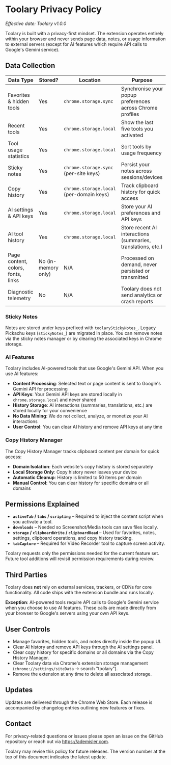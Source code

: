 # Toolary Privacy Policy

_Effective date: Toolary v1.0.0_

Toolary is built with a privacy-first mindset. The extension operates entirely within your browser and never sends page data, notes, or usage information to external servers (except for AI features which require API calls to Google's Gemini service).

## Data Collection

| Data Type | Stored? | Location | Purpose |
|-----------|---------|----------|---------|
| Favorites & hidden tools | Yes | `chrome.storage.sync` | Synchronise your popup preferences across Chrome profiles |
| Recent tools | Yes | `chrome.storage.local` | Show the last five tools you activated |
| Tool usage statistics | Yes | `chrome.storage.local` | Sort tools by usage frequency |
| Sticky notes | Yes | `chrome.storage.sync` (per-site keys) | Persist your notes across sessions/devices |
| Copy history | Yes | `chrome.storage.local` (per-domain keys) | Track clipboard history for quick access |
| AI settings & API keys | Yes | `chrome.storage.local` | Store your AI preferences and API keys |
| AI tool history | Yes | `chrome.storage.local` | Store recent AI interactions (summaries, translations, etc.) |
| Page content, colors, fonts, links | No (in-memory only) | N/A | Processed on demand, never persisted or transmitted |
| Diagnostic telemetry | No | N/A | Toolary does not send analytics or crash reports |

### Sticky Notes
Notes are stored under keys prefixed with `toolaryStickyNotes_`. Legacy Pickachu keys (`stickyNotes_`) are migrated in place. You can remove notes via the sticky notes manager or by clearing the associated keys in Chrome storage.

### AI Features
Toolary includes AI-powered tools that use Google's Gemini API. When you use AI features:

- **Content Processing**: Selected text or page content is sent to Google's Gemini API for processing
- **API Keys**: Your Gemini API keys are stored locally in `chrome.storage.local` and never shared
- **History Storage**: AI interactions (summaries, translations, etc.) are stored locally for your convenience
- **No Data Mining**: We do not collect, analyze, or monetize your AI interactions
- **User Control**: You can clear AI history and remove API keys at any time

### Copy History Manager
The Copy History Manager tracks clipboard content per domain for quick access:

- **Domain Isolation**: Each website's copy history is stored separately
- **Local Storage Only**: Copy history never leaves your device
- **Automatic Cleanup**: History is limited to 50 items per domain
- **Manual Control**: You can clear history for specific domains or all domains

## Permissions Explained

- **`activeTab` / `tabs` / `scripting`** – Required to inject the content script when you activate a tool.  
- **`downloads`** – Needed so Screenshot/Media tools can save files locally.  
- **`storage` / `clipboardWrite` / `clipboardRead`** – Used for favorites, notes, settings, clipboard operations, and copy history tracking.
- **`tabCapture`** – Required for Video Recorder tool to capture screen activity.

Toolary requests only the permissions needed for the current feature set. Future tool additions will revisit permission requirements during review.

## Third Parties

Toolary does **not** rely on external services, trackers, or CDNs for core functionality. All code ships with the extension bundle and runs locally. 

**Exception**: AI-powered tools require API calls to Google's Gemini service when you choose to use AI features. These calls are made directly from your browser to Google's servers using your own API keys.

## User Controls

- Manage favorites, hidden tools, and notes directly inside the popup UI.
- Clear AI history and remove API keys through the AI settings panel.
- Clear copy history for specific domains or all domains via the Copy History Manager.
- Clear Toolary data via Chrome's extension storage management (`chrome://settings/siteData` → search "toolary").
- Remove the extension at any time to delete all associated storage.

## Updates

Updates are delivered through the Chrome Web Store. Each release is accompanied by changelog entries outlining new features or fixes.

## Contact

For privacy-related questions or issues please open an issue on the GitHub repository or reach out via https://ademisler.com.

Toolary may revise this policy for future releases. The version number at the top of this document indicates the latest update.
